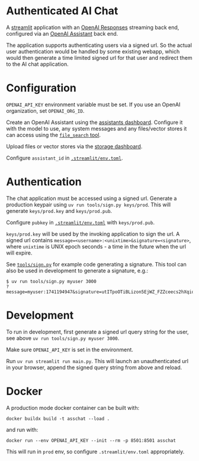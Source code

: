 # Authenticated AI Chat

A [streamlit](https://streamlit.io/) application with an [OpenAI Responses](https://platform.openai.com/docs/api-reference/responses) streaming back end,
configured via an [OpenAI Assistant](https://platform.openai.com/docs/assistants/whats-new) back end.

The application supports authenticating users via a signed url.
So the actual user authentication would be handled by some existing webapp,
which would then generate a time limited signed url for that user and redirect
them to the AI chat application.

# Configuration

`OPENAI_API_KEY` environment variable must be set.
If you use an OpenAI organization, set `OPENAI_ORG_ID`.

Create an OpenAI Assistant using the [assistants dashboard](https://platform.openai.com/assistants).
Configure it with the model to use, any system messages and any files/vector stores it can access
using the [`file_search` tool](https://platform.openai.com/docs/assistants/tools/file-search).

Upload files or vector stores via the [storage dashboard](https://platform.openai.com/storage).

Configure `assistant_id` in [`.streamlit/env.toml`](.streamlit/env.toml).

# Authentication

The chat application must be accessed using a signed url.
Generate a production keypair using `uv run tools/sign.py keys/prod`.
This will generate `keys/prod.key` and `keys/prod.pub`.

Configure `pubkey` in [`.streamlit/env.toml`](.streamlit/env.toml) with `keys/prod.pub`.

`keys/prod.key` will be used by the invoking application to sign the url.
A signed url contains `message=<username>:<unixtime>&signature=<signature>`,
where `unixtime` is UNIX epoch seconds - a time in the future when the url will expire.

See [`tools/sign.py`](tools/sign.py) for example code generating a signature.
This tool can also be used in development to generate a signature, e.g.:

```sh-session
$ uv run tools/sign.py myuser 3000
?message=myuser:1741194947&signature=utITpoOTiBLizon5EjWZ_FZZceecs2hXqioSnvQxvYNL79ec58xC1ubi6OvKgkJesbpC5slNeiV8B9szWMk6Bw==
```

# Development

To run in development, first generate a signed url query string for the user,
see above `uv run tools/sign.py myuser 3000`.

Make sure `OPENAI_API_KEY` is set in the environment.

Run `uv run streamlit run main.py`.
This will launch an unauthenticated url in your browser,
append the signed query string from above and reload.

# Docker

A production mode docker container can be built with:

`docker buildx build -t asschat --load .`

and run with:

`docker run --env OPENAI_API_KEY --init --rm -p 8501:8501 asschat`

This will run in `prod` env, so configure `.streamlit/env.toml` appropriately.
